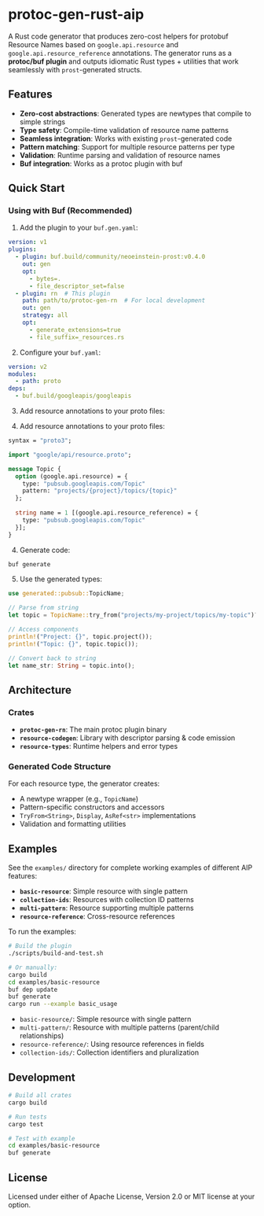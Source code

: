 # protoc-gen-rust-aip

A Rust code generator that produces zero-cost helpers for protobuf Resource Names based on `google.api.resource` and `google.api.resource_reference` annotations. The generator runs as a **protoc/buf plugin** and outputs idiomatic Rust types + utilities that work seamlessly with `prost`-generated structs.

## Features

- **Zero-cost abstractions**: Generated types are newtypes that compile to simple strings
- **Type safety**: Compile-time validation of resource name patterns
- **Seamless integration**: Works with existing `prost`-generated code
- **Pattern matching**: Support for multiple resource patterns per type
- **Validation**: Runtime parsing and validation of resource names
- **Buf integration**: Works as a protoc plugin with buf

## Quick Start

### Using with Buf (Recommended)

1. Add the plugin to your `buf.gen.yaml`:

```yaml
version: v1
plugins:
  - plugin: buf.build/community/neoeinstein-prost:v0.4.0
    out: gen
    opt: 
      - bytes=.
      - file_descriptor_set=false
  - plugin: rn  # This plugin
    path: path/to/protoc-gen-rn  # For local development
    out: gen
    strategy: all
    opt:
      - generate_extensions=true
      - file_suffix=_resources.rs
```

2. Configure your `buf.yaml`:

```yaml
version: v2
modules:
  - path: proto
deps:
  - buf.build/googleapis/googleapis
```

3. Add resource annotations to your proto files:

3. Add resource annotations to your proto files:

```protobuf
syntax = "proto3";

import "google/api/resource.proto";

message Topic {
  option (google.api.resource) = {
    type: "pubsub.googleapis.com/Topic"
    pattern: "projects/{project}/topics/{topic}"
  };
  
  string name = 1 [(google.api.resource_reference) = {
    type: "pubsub.googleapis.com/Topic"
  }];
}
```

4. Generate code:

```bash
buf generate
```

5. Use the generated types:

```rust
use generated::pubsub::TopicName;

// Parse from string
let topic = TopicName::try_from("projects/my-project/topics/my-topic")?;

// Access components
println!("Project: {}", topic.project());
println!("Topic: {}", topic.topic());

// Convert back to string
let name_str: String = topic.into();
```

## Architecture

### Crates

- **`protoc-gen-rn`**: The main protoc plugin binary
- **`resource-codegen`**: Library with descriptor parsing & code emission
- **`resource-types`**: Runtime helpers and error types

### Generated Code Structure

For each resource type, the generator creates:

- A newtype wrapper (e.g., `TopicName`)
- Pattern-specific constructors and accessors  
- `TryFrom<String>`, `Display`, `AsRef<str>` implementations
- Validation and formatting utilities

## Examples

See the `examples/` directory for complete working examples of different AIP features:

- **`basic-resource`**: Simple resource with single pattern
- **`collection-ids`**: Resources with collection ID patterns  
- **`multi-pattern`**: Resource supporting multiple patterns
- **`resource-reference`**: Cross-resource references

To run the examples:

```bash
# Build the plugin
./scripts/build-and-test.sh

# Or manually:
cargo build
cd examples/basic-resource
buf dep update
buf generate
cargo run --example basic_usage
```

- `basic-resource/`: Simple resource with single pattern
- `multi-pattern/`: Resource with multiple patterns (parent/child relationships)
- `resource-reference/`: Using resource references in fields
- `collection-ids/`: Collection identifiers and pluralization

## Development

```bash
# Build all crates
cargo build

# Run tests
cargo test

# Test with example
cd examples/basic-resource
buf generate
```

## License

Licensed under either of Apache License, Version 2.0 or MIT license at your option.
